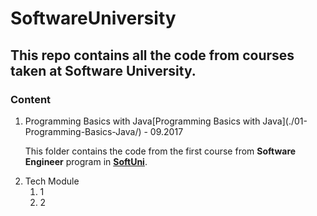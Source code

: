 # SoftwareUniversity

## This repo contains all the code from courses taken at Software University.

### Content
<ol>
<li>Programming Basics with Java[Programming Basics with Java](./01-Programming-Basics-Java/) - 09.2017

This folder contains the code from the first course from **Software Engineer** program in **[SoftUni](http://softuni.bg "Software University")**.

<li>Tech Module
<ol>
<li>1
<li>2
</ol>
</ol>